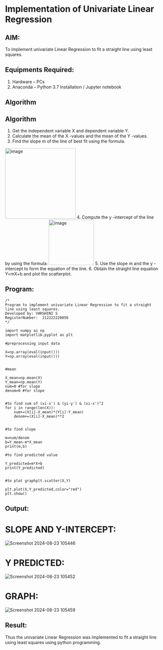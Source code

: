 # Implementation of Univariate Linear Regression
## AIM:
To implement univariate Linear Regression to fit a straight line using least squares.

## Equipments Required:
1. Hardware – PCs
2. Anaconda – Python 3.7 Installation / Jupyter notebook

## Algorithm

## Algorithm
1. Get the independent variable X and dependent variable Y.
2. Calculate the mean of the X -values and the mean of the Y -values.
3. Find the slope m of the line of best fit using the formula. 
<img width="231" alt="image" src="https://user-images.githubusercontent.com/93026020/192078527-b3b5ee3e-992f-46c4-865b-3b7ce4ac54ad.png">
4. Compute the y -intercept of the line by using the formula:
<img width="148" alt="image" src="https://user-images.githubusercontent.com/93026020/192078545-79d70b90-7e9d-4b85-9f8b-9d7548a4c5a4.png">
5. Use the slope m and the y -intercept to form the equation of the line.
6. Obtain the straight line equation Y=mX+b and plot the scatterplot.

## Program:
```
/*
Program to implement univariate Linear Regression to fit a straight line using least squares.
Developed by: VARSHINI S
RegisterNumber:  212222220056
*/

import numpy as np
import matplotlib.pyplot as plt

#preprocessing input data

X=np.array(eval(input()))
Y=np.array(eval(input()))


#mean

X_mean=np.mean(X)
Y_mean=np.mean(Y)
num=0 #for slope
denom=0 #for slope


#to find sum of (xi-x') & (yi-y') & (xi-x')^2
for i in range(len(X)):
    num+=(X[i]-X_mean)*(Y[i]-Y_mean)
    denom+=(X[i]-X_mean)**2


#to find slope

m=num/denom
b=Y_mean-m*X_mean
print(m,b)

#to find predicted value
 
Y_predicted=m*X+b
print(Y_predicted)


#to plot graphplt.scatter(X,Y)

plt.plot(X,Y_predicted,color="red")
plt.show()

```

## Output:
# SLOPE AND Y-INTERCEPT:
![Screenshot 2024-08-23 105446](https://github.com/user-attachments/assets/ec7cdb04-e2c5-4981-a98f-226160c3eb41)

# Y PREDICTED:
![Screenshot 2024-08-23 105452](https://github.com/user-attachments/assets/589b2574-03d5-48e8-8459-acd8a5938197)

# GRAPH:
![Screenshot 2024-08-23 105459](https://github.com/user-attachments/assets/bc7bd28d-0caa-41c7-816a-6198d90317c9)


## Result:
Thus the univariate Linear Regression was implemented to fit a straight line using least squares using python programming.
